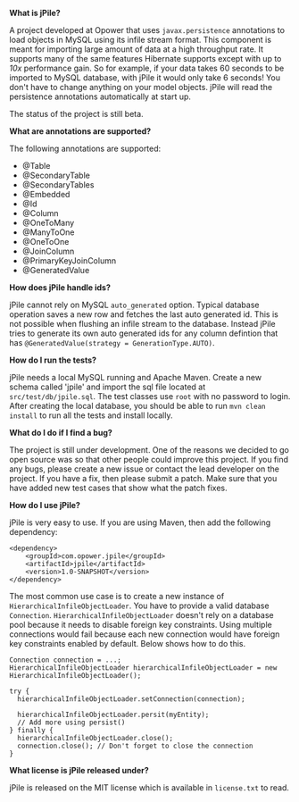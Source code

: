 **What is jPile?**

A project developed at Opower that uses `javax.persistence` annotations to load objects in MySQL using its infile stream format. This component is meant for importing large amount of data at a high throughput rate. It supports many of the same features Hibernate supports except with up to _10x_ performance gain. So for example, if your data takes 60 seconds to be imported to MySQL database, with jPile it would only take 6 seconds! You don't have to change anything on your model objects. jPile will read the persistence annotations automatically at start up.

The status of the project is still beta.



**What are annotations are supported?**

The following annotations are supported:

* @Table
* @SecondaryTable
* @SecondaryTables
* @Embedded
* @Id
* @Column
* @OneToMany
* @ManyToOne
* @OneToOne
* @JoinColumn
* @PrimaryKeyJoinColumn
* @GeneratedValue



**How does jPile handle ids?**

jPile cannot rely on MySQL `auto_generated` option. Typical database operation saves a new row and fetches the last auto generated id.  This is not possible when flushing an infile stream to the database. Instead jPile tries to generate its own auto generated ids for any column defintion that has `@GeneratedValue(strategy = GenerationType.AUTO)`. 



**How do I run the tests?**

jPile needs a local MySQL running and Apache Maven. Create a new schema called 'jpile' and import the sql file located at `src/test/db/jpile.sql`. The test classes use `root` with no password to login. After creating the local database, you should be able to run `mvn clean install` to run all the tests and install locally. 



**What do I do if I find a bug?**

The project is still under development. One of the reasons we decided to go open source was so that other people could improve this project. If you find any bugs, please create a new issue or contact the lead developer on the project. If you have a fix, then please submit a patch. Make sure that you have added new test cases that show what the patch fixes.



**How do I use jPile?**

jPile is very easy to use. If you are using Maven, then add the following dependency:

```
<dependency>
    <groupId>com.opower.jpile</groupId>
    <artifactId>jpile</artifactId>
    <version>1.0-SNAPSHOT</version>
</dependency>
```

The most common use case is to create a new instance of `HierarchicalInfileObjectLoader`. You have to provide a valid database `Connection`. `HierarchicalInfileObjectLoader` doesn't rely on a database pool because it needs to disable foreign key constraints. Using multiple connections would fail because each new connection would have foreign key constraints enabled by default. Below shows how to do this.

```
Connection connection = ...;
HierarchicalInfileObjectLoader hierarchicalInfileObjectLoader = new HierarchicalInfileObjectLoader();

try {
  hierarchicalInfileObjectLoader.setConnection(connection);
  
  hierarchicalInfileObjectLoader.persit(myEntity);
  // Add more using persist()
} finally {
  hierarchicalInfileObjectLoader.close();
  connection.close(); // Don't forget to close the connection
}
```



**What license is jPile released under?**

jPile is released on the MIT license which is available in `license.txt` to read.





